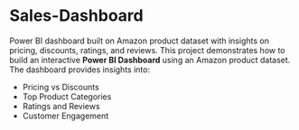 # Sales-Dashboard
Power BI dashboard built on Amazon product dataset with insights on pricing, discounts, ratings, and reviews.
This project demonstrates how to build an interactive **Power BI Dashboard** using an Amazon product dataset.  
The dashboard provides insights into:
- Pricing vs Discounts
- Top Product Categories
- Ratings and Reviews
- Customer Engagement

